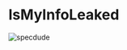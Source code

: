 # IsMyInfoLeaked

![specdude](https://github.com/aratheunseen/specdude/assets/62181222/2eb81c15-daca-4d9c-9c87-e6df6fdce416)
